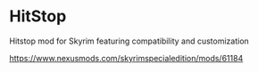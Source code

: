 # HitStop
Hitstop mod for Skyrim featuring compatibility and customization

https://www.nexusmods.com/skyrimspecialedition/mods/61184
